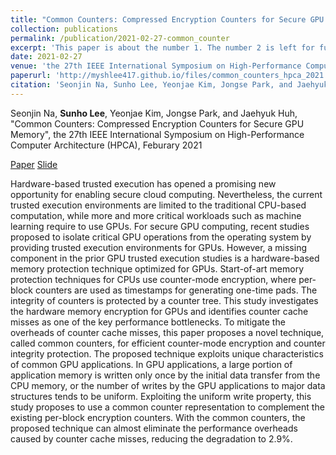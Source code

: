```yaml
---
title: "Common Counters: Compressed Encryption Counters for Secure GPU Memory"
collection: publications
permalink: /publication/2021-02-27-common_counter
excerpt: 'This paper is about the number 1. The number 2 is left for future work.'
date: 2021-02-27
venue: 'the 27th IEEE International Symposium on High-Performance Computer Architecture (HPCA)'
paperurl: 'http://myshlee417.github.io/files/common_counters_hpca_2021.pdf'
citation: 'Seonjin Na, Sunho Lee, Yeonjae Kim, Jongse Park, and Jaehyuk Huh, &quot;Common Counters: Compressed Encryption Counters for Secure GPU Memory&quot;, the 27th IEEE International Symposium on High-Performance Computer Architecture (HPCA), Feburary 2021'
---
```

Seonjin Na, **Sunho Lee**, Yeonjae Kim, Jongse Park, and Jaehyuk Huh, &quot;Common Counters: Compressed Encryption Counters for Secure GPU Memory&quot;, the 27th IEEE International Symposium on High-Performance Computer Architecture (HPCA), Feburary 2021

[Paper](http://myshlee417.github.io/files/common_counters_hpca_2021.pdf) [Slide](http://myshlee417.github.io/files/common_counters_slide_hpca_2021.pdf)

Hardware-based trusted execution has opened a promising new opportunity for enabling secure cloud computing. Nevertheless, the current trusted execution environments are limited to the traditional CPU-based computation, while more and more critical workloads such as machine learning require to use GPUs. For secure GPU computing, recent studies proposed to isolate critical GPU operations from the operating system by providing trusted execution environments for GPUs. However, a missing component in the prior GPU trusted execution studies is a hardware-based memory protection technique optimized for GPUs. Start-of-art memory protection techniques for CPUs use counter-mode encryption, where per-block counters are used as timestamps for generating one-time pads. The integrity of counters is protected by a counter tree. This study investigates the hardware memory encryption for GPUs and identifies counter cache misses as one of the key performance bottlenecks. To mitigate the overheads of counter cache misses, this paper proposes a novel technique, called common counters, for efficient counter-mode encryption and counter integrity protection. The proposed technique exploits unique characteristics of common GPU applications. In GPU applications, a large portion of application memory is written only once by the initial data transfer from the CPU memory, or the number of writes by the GPU applications to major data structures tends to be uniform. Exploiting the uniform write property, this study proposes to use a common counter representation to complement the existing per-block encryption counters. With the common counters, the proposed technique can almost eliminate the performance overheads caused by counter cache misses, reducing the degradation to 2.9%.
